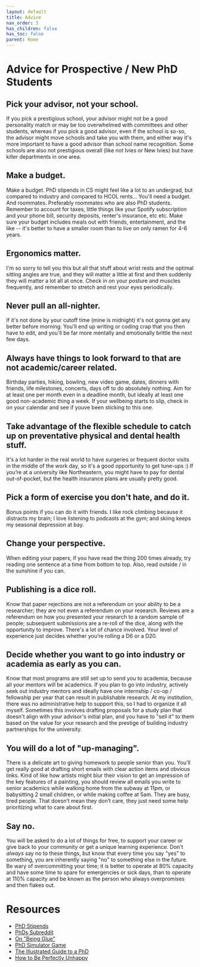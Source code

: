 ```yaml
---
layout: default
title: Advice
nav_order: 3
has_children: false
has_toc: false
parent: Home
---
```

# Advice for Prospective / New PhD Students

## Pick your advisor, not your school.
If you pick a prestigious school, your advisor might not be a good personality match or may be too overwhelmed with committees and other students, whereas if you pick a good advisor, even if the school is so-so, the advisor might move schools and take you with them, and either way it's more important to have a good advisor than school name recognition. Some schools are also not prestigious overall (like not Ivies or New Ivies) but have killer departments in one area. 

## Make a budget.
Make a budget. PhD stipends in CS might feel like a lot to an undergrad, but compared to industry and compared to HCOL rents... You'll need a budget. And roommates. Preferably roommates who are also PhD students. Remember to account for taxes, little things like your Spotify subscription and your phone bill, security deposits, renter's insurance, etc etc. Make sure your budget includes meals out with friends, entertainment, and the like -- it's better to have a smaller room than to live on only ramen for 4-6 years.

## Ergonomics matter.
I'm so sorry to tell you this but all that stuff about wrist rests and the optimal sitting angles are true, and they will matter a little at first and then suddenly they will matter a lot all at once. Check in on your posture and muscles frequently, and remember to stretch and rest your eyes periodically.

## Never pull an all-nighter.
If it's not done by your cutoff time (mine is midnight) it's not gonna get any better before morning. You'll end up writing or coding crap that you then have to edit, and you'll be far more mentally and emotionally brittle the next few days.

## Always have things to look forward to that are not academic/career related.
Birthday parties, hiking, bowling, new video game, dates, dinners with friends, life milestones, concerts, days off to do absolutely nothing. Aim for at least one per month even in a deadline month, but ideally at least one good non-academic thing a week. If your wellbeing starts to slip, check in on your calendar and see if youve been sticking to this one. 

## Take advantage of the flexible schedule to catch up on preventative physical and dental health stuff.
It's a lot harder in the real world to have surgeries or frequent doctor visits in the middle of the work day, so it's a good opportunity to get tune-ups :) If you’re at a university like Northeastern, you might have to pay for dental out-of-pocket, but the health insurance plans are usually pretty good.

## Pick a form of exercise you don't hate, and do it.
Bonus points if you can do it with friends. I like rock climbing because it distracts my brain; I love listening to podcasts at the gym; and skiing keeps my seasonal depression at bay.

## Change your perspective.
When editing your papers, if you have read the thing 200 times already, try reading one sentence at a time from bottom to top. Also, read outside / in the sunshine if you can.

## Publishing is a dice roll.
Know that paper rejections are not a referendum on your ability to be a researcher; they are not even a referendum on your research. Reviews are a referendum on how you presented your research to a random sample of people; subsequent submissions are a re-roll of the dice, along with the opportunity to improve. There's a lot of chance involved. Your level of experience just decides whether you’re rolling a D6 or a D20.

## Decide whether you want to go into industry or academia as early as you can.
Know that most programs are still set up to send you to academia, because all your mentors will be academics. If you plan to go into industry, actively seek out industry mentors and ideally have one internship / co-op / fellowship per year that can result in publishable research. At my institution, there was no administrative help to support this, so I had to organize it all myself. Sometimes this involves drafting proposals for a study plan that doesn't align with your advisor's initial plan, and you have to "sell it" to them based on the value for your research and the prestige of building industry partnerships for the university. 

## You will do a lot of "up-managing".
There is a delicate art to giving homework to people senior than you. You'll get really good at drafting short emails with clear action items and obvious links. Kind of like how artists might blur their vision to get an impression of the key features of a painting, you should review all emails you write to senior academics while walking home from the subway at 11pm, or babysitting 2 small children, or while making coffee at 5am. They are busy, tired people. That doesn’t mean they don’t care, they just need some help prioritizing what to care about first.

## Say no.
You will be asked to do a lot of things for free, to support your career or give back to your community or get a unique learning experience. Don't *always* say no to these things, but know that every time you say "yes" to something, you are inherently saying "no" to something else in the future. Be wary of overcommitting your time; it is better to operate at 80% capacity and have some time to spare for emergencies or sick days, than to operate at 110% capacity and be known as the person who always overpromises and then flakes out.

# Resources

- [PhD Stipends](https://www.phdstipends.com/results)
- [PhDs Subreddit](https://www.reddit.com/r/PhD/top/?t=all)
- [On "Being Glue"](https://www.noidea.dog/glue)
- [PhD Simulator Game](https://research.wmz.ninja/projects/phd/index.html)
- [The Illustrated Guide to a PhD](https://matt.might.net/articles/phd-school-in-pictures/)
- [How to Be Perfectly Unhappy](https://theoatmeal.com/comics/unhappy)
